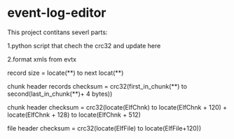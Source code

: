 # event-log-editor
This project contitans severl parts:

1.python script that chech the crc32 and update here

2.format xmls from evtx

record size = locate(\*\*) to next locat(\*\*)

chunk header records checksum = crc32(first_in_chunk(\*\*) to second(last_in_chunk(\*\*)+ 4 bytes))

chunk header checksum = crc32(locate(ElfChnk) to locate(ElfChnk + 120) +  locate(ElfChnk + 128) to locate(ElfChnk + 512)

file header checksum = crc32(locate(ElfFile) to locate(ElfFile+120))


